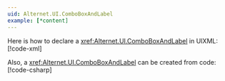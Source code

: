 ```yaml
---
uid: Alternet.UI.ComboBoxAndLabel
example: [*content]
---
```


Here is how to declare a <xref:Alternet.UI.ComboBoxAndLabel> in UIXML:
[!code-xml[](examples/ExampleWindow.uixml#CreateUixmlDeclaration)]

Also, a <xref:Alternet.UI.ComboBoxAndLabel> can be created from code:
[!code-csharp[](examples/ExampleWindow.uixml.cs#CSharpCreation)]
